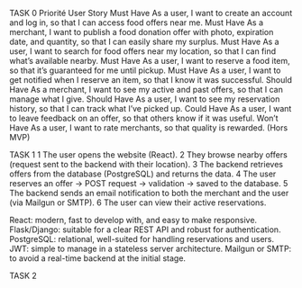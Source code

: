 TASK 0
Priorité	User Story
Must Have	As a user, I want to create an account and log in, so that I can access food offers near me.
Must Have	As a merchant, I want to publish a food donation offer with photo, expiration date, and quantity, so that I can easily share my surplus.
Must Have	As a user, I want to search for food offers near my location, so that I can find what’s available nearby.
Must Have	As a user, I want to reserve a food item, so that it’s guaranteed for me until pickup.
Must Have	As a user, I want to get notified when I reserve an item, so that I know it was successful.
Should Have	As a merchant, I want to see my active and past offers, so that I can manage what I give.
Should Have	As a user, I want to see my reservation history, so that I can track what I’ve picked up.
Could Have	As a user, I want to leave feedback on an offer, so that others know if it was useful.
Won’t Have	As a user, I want to rate merchants, so that quality is rewarded. (Hors MVP)

TASK 1
1 The user opens the website (React).
2 They browse nearby offers (request sent to the backend with their location).
3 The backend retrieves offers from the database (PostgreSQL) and returns the data.
4 The user reserves an offer → POST request → validation → saved to the database.
5 The backend sends an email notification to both the merchant and the user (via Mailgun or SMTP).
6 The user can view their active reservations.


React: modern, fast to develop with, and easy to make responsive.
Flask/Django: suitable for a clear REST API and robust for authentication.
PostgreSQL: relational, well-suited for handling reservations and users.
JWT: simple to manage in a stateless server architecture.
Mailgun or SMTP: to avoid a real-time backend at the initial stage.

TASK 2

